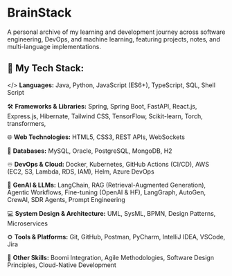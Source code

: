 # BrainStack
A personal archive of my learning and development journey across software engineering, DevOps, and machine learning, featuring projects, notes, and multi-language implementations.

## 📒 My Tech Stack:
</> **Languages:** Java, Python, JavaScript (ES6+), TypeScript, SQL, Shell Script

🛠️ **Frameworks & Libraries:** Spring, Spring Boot, FastAPI, React.js, Express.js, Hibernate, Tailwind CSS, TensorFlow, Scikit-learn, Torch, transformers, 

🌐 **Web Technologies:** HTML5, CSS3, REST APIs, WebSockets

💾 **Databases:** MySQL, Oracle, PostgreSQL, MongoDB, H2

♾️ **DevOps & Cloud:** Docker, Kubernetes, GitHub Actions (CI/CD), AWS (EC2, S3, Lambda, RDS, IAM), Helm, Azure DevOps

🦾 **GenAI & LLMs:** LangChain, RAG (Retrieval-Augmented Generation), Agentic Workflows, Fine-tuning (OpenAI & HF), LangGraph, AutoGen, CrewAI, SDR Agents, Prompt Engineering

💻 **System Design & Architecture:** UML, SysML, BPMN, Design Patterns, Microservices

⚙️ **Tools & Platforms:** Git, GitHub, Postman, PyCharm, IntelliJ IDEA, VSCode, Jira

🤝 **Other Skills:** Boomi Integration, Agile Methodologies, Software Design Principles, Cloud-Native Development
